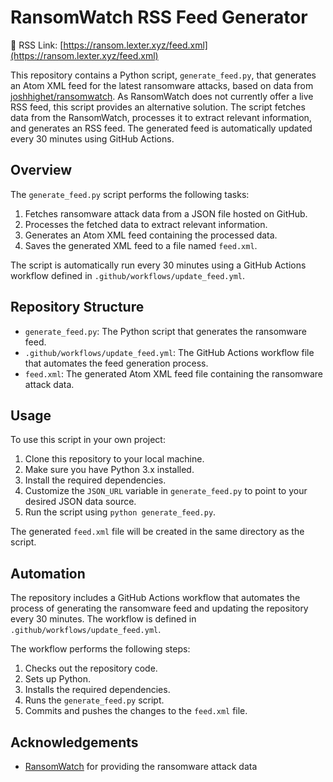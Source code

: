 # RansomWatch RSS Feed Generator

📰 RSS Link:  [https://ransom.lexter.xyz/feed.xml](https://ransom.lexter.xyz/feed.xml)

This repository contains a Python script, `generate_feed.py`, that generates an Atom XML feed for the latest ransomware attacks, based on data from [joshhighet/ransomwatch](https://github.com/joshhighet/ransomwatch).
As RansomWatch does not currently offer a live RSS feed, this script provides an alternative solution.
The script fetches data from the RansomWatch, processes it to extract relevant information, and generates an RSS feed.
The generated feed is automatically updated every 30 minutes using GitHub Actions.

## Overview

The `generate_feed.py` script performs the following tasks:

1. Fetches ransomware attack data from a JSON file hosted on GitHub.
2. Processes the fetched data to extract relevant information.
3. Generates an Atom XML feed containing the processed data.
4. Saves the generated XML feed to a file named `feed.xml`.

The script is automatically run every 30 minutes using a GitHub Actions workflow defined in `.github/workflows/update_feed.yml`.

## Repository Structure

- `generate_feed.py`: The Python script that generates the ransomware feed.
- `.github/workflows/update_feed.yml`: The GitHub Actions workflow file that automates the feed generation process.
- `feed.xml`: The generated Atom XML feed file containing the ransomware attack data.

## Usage

To use this script in your own project:

1. Clone this repository to your local machine.
2. Make sure you have Python 3.x installed.
3. Install the required dependencies.
4. Customize the `JSON_URL` variable in `generate_feed.py` to point to your desired JSON data source.
5. Run the script using `python generate_feed.py`.

The generated `feed.xml` file will be created in the same directory as the script.

## Automation

The repository includes a GitHub Actions workflow that automates the process of generating the ransomware feed and updating the repository every 30 minutes. The workflow is defined in `.github/workflows/update_feed.yml`.

The workflow performs the following steps:

1. Checks out the repository code.
2. Sets up Python.
3. Installs the required dependencies.
4. Runs the `generate_feed.py` script.
5. Commits and pushes the changes to the `feed.xml` file.

## Acknowledgements
- [RansomWatch](https://ransomwatch.telemetry.ltd/) for providing the ransomware attack data

